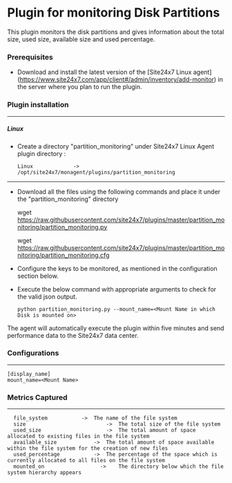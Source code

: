 # Plugin for monitoring Disk Partitions

This plugin monitors the disk partitions and gives information about the total size, used size, available size and used percentage.

### Prerequisites

- Download and install the latest version of the [Site24x7 Linux agent] (https://www.site24x7.com/app/client#/admin/inventory/add-monitor) in the server where you plan to run the plugin.

### Plugin installation

---

##### Linux

- Create a directory "partition_monitoring" under Site24x7 Linux Agent plugin directory :

      Linux             ->   /opt/site24x7/monagent/plugins/partition_monitoring

---

- Download all the files using the following commands and place it under the "partition_monitoring" directory

  	wget https://raw.githubusercontent.com/site24x7/plugins/master/partition_monitoring/partition_monitoring.py
      
  	wget https://raw.githubusercontent.com/site24x7/plugins/master/partition_monitoring/partition_monitoring.cfg

- Configure the keys to be monitored, as mentioned in the configuration section below.

- Execute the below command with appropriate arguments to check for the valid json output.

      python partition_monitoring.py --mount_name=<Mount Name in which Disk is mounted on>

The agent will automatically execute the plugin within five minutes and send performance data to the Site24x7 data center.

### Configurations

---

    [display_name]
    mount_name=<Mount Name>

### Metrics Captured

---

      file_system 			->	The name of the file system
      size 				            ->	The total size of the file system
      used_size			            ->	The total amount of space allocated to existing files in the file system
      available_size			->	The total amount of space available within the file system for the creation of new files
      used_percentage			->	The percentage of the space which is currently allocated to all files on the file system
      mounted_on			      ->	The directory below which the file system hierarchy appears
